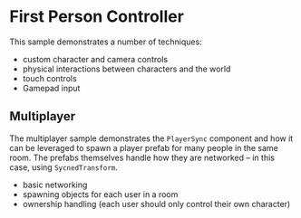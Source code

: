 # First Person Controller

This sample demonstrates a number of techniques:
- custom character and camera controls
- physical interactions between characters and the world
- touch controls
- Gamepad input

## Multiplayer

The multiplayer sample demonstrates the `PlayerSync` component and how it can be leveraged to spawn a player prefab for many people in the same room. The prefabs themselves handle how they are networked – in this case, using `SycnedTransform`.

- basic networking
- spawning objects for each user in a room
- ownership handling (each user should only control their own character)